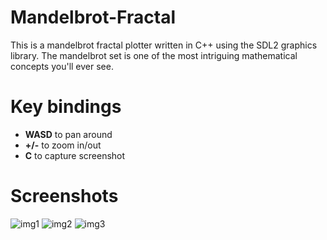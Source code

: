 # Mandelbrot-Fractal
This is a mandelbrot fractal plotter written in C++ using the SDL2 graphics library. The mandelbrot set is one of the most intriguing mathematical
concepts you'll ever see.

# Key bindings
* **WASD** to pan around
* **+/-** to zoom in/out
* **C** to capture screenshot

# Screenshots

![img1](https://i.ibb.co/vVQW9Dg/ss-1594109298.png)
![img2](https://i.ibb.co/gz18sC5/ss-1594109309.png)
![img3](https://i.ibb.co/YRXdvS6/ss-1594109332.png)

